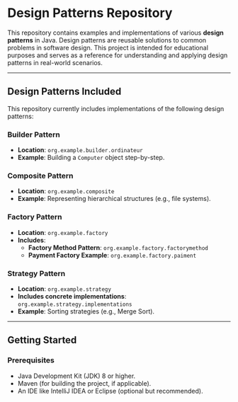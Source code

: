# Design Patterns Repository

This repository contains examples and implementations of various **design patterns** in Java. Design patterns are reusable solutions to common problems in software design. This project is intended for educational purposes and serves as a reference for understanding and applying design patterns in real-world scenarios.

---

## Design Patterns Included

This repository currently includes implementations of the following design patterns:

### **Builder Pattern**
- **Location**: `org.example.builder.ordinateur`
- **Example**: Building a `Computer` object step-by-step.

### **Composite Pattern**
- **Location**: `org.example.composite`
- **Example**: Representing hierarchical structures (e.g., file systems).

### **Factory Pattern**
- **Location**: `org.example.factory`
- **Includes**:
  - **Factory Method Pattern**: `org.example.factory.factorymethod`
  - **Payment Factory Example**: `org.example.factory.paiment`

### **Strategy Pattern**
- **Location**: `org.example.strategy`
- **Includes concrete implementations**: `org.example.strategy.implementations`
- **Example**: Sorting strategies (e.g., Merge Sort).

---

## Getting Started

### Prerequisites
- Java Development Kit (JDK) 8 or higher.
- Maven (for building the project, if applicable).
- An IDE like IntelliJ IDEA or Eclipse (optional but recommended).
